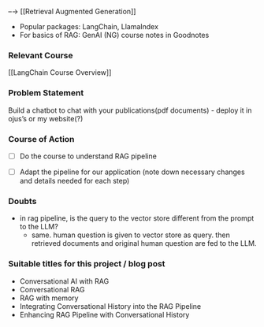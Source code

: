 –→ [[Retrieval Augmented Generation]]
- Popular packages: LangChain, LlamaIndex
- For basics of RAG: GenAI (NG) course notes in Goodnotes
### Relevant Course
[[LangChain Course Overview]]
### Problem Statement
Build a chatbot to chat with your publications(pdf documents) - deploy it in ojus’s or my website(?) 

### Course of Action 
- [ ]  Do the course to understand RAG pipeline
- [ ] Adapt the pipeline for our application (note down necessary changes and details needed for each step)


### Doubts
- in rag pipeline, is the query to the vector store different from the prompt to the LLM?
	- same. human question is given to vector store as query. then retrieved documents and original human question are fed to the LLM.


### Suitable titles for this project / blog post
- Conversational AI with RAG
- Conversational RAG
- RAG with memory
- Integrating Conversational History into the RAG Pipeline
- Enhancing RAG Pipeline with Conversational History